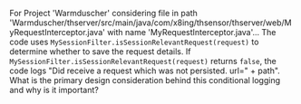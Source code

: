 For Project 'Warmduscher' considering file in path 'Warmduscher/thserver/src/main/java/com/x8ing/thsensor/thserver/web/MyRequestInterceptor.java' with name 'MyRequestInterceptor.java'... 
The code uses `MySessionFilter.isSessionRelevantRequest(request)` to determine whether to save the request details.  If `MySessionFilter.isSessionRelevantRequest(request)` returns `false`, the code logs "Did receive a request which was not persisted. url=" + path". What is the primary design consideration behind this conditional logging and why is it important?